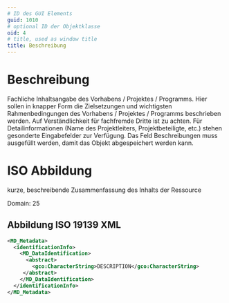 ```yaml
---
# ID des GUI Elements
guid: 1010
# optional ID der Objektklasse
oid: 4
# title, used as window title
title: Beschreibung
---
```


# Beschreibung

Fachliche Inhaltsangabe des Vorhabens / Projektes / Programms. Hier sollen in knapper Form die Zielsetzungen und wichtigsten Rahmenbedingungen des Vorhabens / Projektes / Programms beschrieben werden. Auf Verständlichkeit für fachfremde Dritte ist zu achten. Für Detailinformationen (Name des Projektleiters, Projektbeteiligte, etc.) stehen gesonderte Eingabefelder zur Verfügung. Das Feld Beschreibungen muss ausgefüllt werden, damit das Objekt abgespeichert werden kann.


# ISO Abbildung

kurze, beschreibende Zusammenfassung des Inhalts der Ressource

Domain: 25

## Abbildung ISO 19139 XML

```XML
<MD_Metadata>
  <identificationInfo>
    <MD_DataIdentification>
      <abstract>
        <gco:CharacterString>DESCRIPTION</gco:CharacterString>
     </abstract>
    </MD_DataIdentification>
  </identificationInfo>
</MD_Metadata>
```